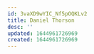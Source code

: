 ```yaml
---
id: 3vaXD9wYIC_Nf5pOQKLv2
title: Daniel Thorson
desc: ''
updated: 1644961726969
created: 1644961726969
---
```


